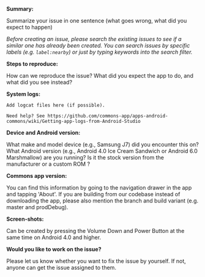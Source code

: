 **Summary:** 

Summarize your issue in one sentence (what goes wrong, what did you expect to happen)

_Before creating an issue, please search the existing issues to see if a similar one has already been created. You can search issues by specific labels (e.g. `label:nearby`) or just by typing keywords into the search filter._

**Steps to reproduce:** 

How can we reproduce the issue? 
What did you expect the app to do, and what did you see instead?

**System logs:**

```
Add logcat files here (if possible).

Need help? See https://github.com/commons-app/apps-android-commons/wiki/Getting-app-logs-from-Android-Studio
```

**Device and Android version:** 

What make and model device (e.g., Samsung J7) did you encounter this on?
What Android version (e.g., Android 4.0 Ice Cream Sandwich or Android 6.0 Marshmallow) are you running?
Is it the stock version from the manufacturer or a custom ROM ?
 
**Commons app version:** 

You can find this information by going to the navigation drawer in the app and tapping 'About'. If you are building from our codebase instead of downloading the app, please also mention the branch and build variant (e.g. master and prodDebug).

**Screen-shots:** 

Can be created by pressing the Volume Down and Power Button at the same time on Android 4.0 and higher.

**Would you like to work on the issue?**

Please let us know whether you want to fix the issue by yourself. If not, anyone can get the issue assigned to them.

